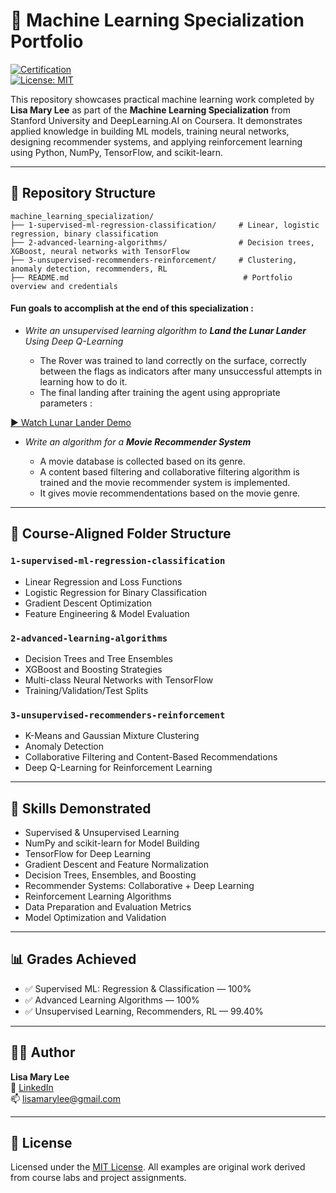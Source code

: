# 🧠 Machine Learning Specialization Portfolio

[![Certification](https://img.shields.io/badge/Stanford-%20DeepLearning.AI_ML_Specialization-blue)](https://www.coursera.org/specializations/machine-learning-introduction)  
[![License: MIT](https://img.shields.io/badge/License-MIT-yellow.svg)](LICENSE)

This repository showcases practical machine learning work completed by **Lisa Mary Lee** as part of the **Machine Learning Specialization** from Stanford University and DeepLearning.AI on Coursera. It demonstrates applied knowledge in building ML models, training neural networks, designing recommender systems, and applying reinforcement learning using Python, NumPy, TensorFlow, and scikit-learn.

---

## 📁 Repository Structure

```
machine_learning_specialization/
├── 1-supervised-ml-regression-classification/     # Linear, logistic regression, binary classification
├── 2-advanced-learning-algorithms/                # Decision trees, XGBoost, neural networks with TensorFlow
├── 3-unsupervised-recommenders-reinforcement/     # Clustering, anomaly detection, recommenders, RL
├── README.md                                       # Portfolio overview and credentials
```
#### Fun goals to accomplish at the end of this specialization :

* <i>Write an unsupervised learning algorithm to **Land the Lunar Lander** Using Deep Q-Learning</i>

    - The Rover was trained to land correctly on the surface, correctly between the flags as indicators after many unsuccessful attempts in learning how to do it.
    - The final landing after training the agent using appropriate parameters : 

[▶️ Watch Lunar Lander Demo](https://github.com/LisaMaryLee/samples/blob/main/ml_specialization/3-unsupervised-and-recommenders/week3/C3W3A1/video/lunar_lander.mp4)

* <i>Write an algorithm for a **Movie Recommender System**</i>
    
    - A movie database is collected based on its genre.
    - A content based filtering and collaborative filtering algorithm is trained and the movie recommender system is implemented.
    - It gives movie recommendentations based on the movie genre.

---

## 📁 Course-Aligned Folder Structure

### `1-supervised-ml-regression-classification`
- Linear Regression and Loss Functions  
- Logistic Regression for Binary Classification  
- Gradient Descent Optimization  
- Feature Engineering & Model Evaluation

### `2-advanced-learning-algorithms`
- Decision Trees and Tree Ensembles  
- XGBoost and Boosting Strategies  
- Multi-class Neural Networks with TensorFlow  
- Training/Validation/Test Splits

### `3-unsupervised-recommenders-reinforcement`
- K-Means and Gaussian Mixture Clustering  
- Anomaly Detection  
- Collaborative Filtering and Content-Based Recommendations  
- Deep Q-Learning for Reinforcement Learning

---

## 🎯 Skills Demonstrated

- Supervised & Unsupervised Learning  
- NumPy and scikit-learn for Model Building  
- TensorFlow for Deep Learning  
- Gradient Descent and Feature Normalization  
- Decision Trees, Ensembles, and Boosting  
- Recommender Systems: Collaborative + Deep Learning  
- Reinforcement Learning Algorithms  
- Data Preparation and Evaluation Metrics  
- Model Optimization and Validation

---

## 📊 Grades Achieved

- ✅ Supervised ML: Regression & Classification — 100%  
- ✅ Advanced Learning Algorithms — 100%  
- ✅ Unsupervised Learning, Recommenders, RL — 99.40%

---

## 👩‍💻 Author

**Lisa Mary Lee**  
💼 [LinkedIn](https://www.linkedin.com/in/lisamarylee)  
📫 lisamarylee@gmail.com

---

## 📜 License

Licensed under the [MIT License](LICENSE). All examples are original work derived from course labs and project assignments.